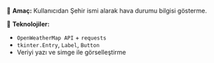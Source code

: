 📌 **Amaç:** Kullanıcıdan Şehir ismi alarak hava durumu bilgisi gösterme.

🔧 **Teknolojiler:**

- `OpenWeatherMap API` + `requests`
- `tkinter.Entry`, `Label`, `Button`
- Veriyi yazı ve simge ile görselleştirme
